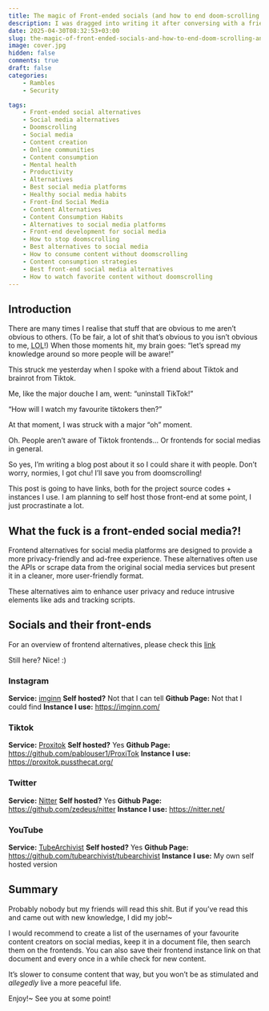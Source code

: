 ```yaml
---
title: The magic of Front-ended socials (and how to end doom-scrolling and still watch your favourite content)
description: I was dragged into writing it after conversing with a friend about TikTok.
date: 2025-04-30T08:32:53+03:00
slug: the-magic-of-front-ended-socials-and-how-to-end-doom-scrolling-and-still-watch-your-favourite-content
image: cover.jpg
hidden: false
comments: true
draft: false
categories:
    - Rambles
    - Security

tags:
    - Front-ended social alternatives
    - Social media alternatives
    - Doomscrolling
    - Social media
    - Content creation
    - Online communities
    - Content consumption
    - Mental health
    - Productivity
    - Alternatives
    - Best social media platforms
    - Healthy social media habits
    - Front-End Social Media
    - Content Alternatives
    - Content Consumption Habits
    - Alternatives to social media platforms
    - Front-end development for social media
    - How to stop doomscrolling
    - Best alternatives to social media
    - How to consume content without doomscrolling
    - Content consumption strategies
    - Best front-end social media alternatives
    - How to watch favorite content without doomscrolling
---
```

## Introduction
There are many times I realise that stuff that are obvious to me aren’t obvious to others. (To be fair, a lot of shit that’s obvious to you isn’t obvious to me, <abbr title="Laugh out loud">LOL</abbr>!) When those moments hit, my brain goes: “let’s spread my knowledge around so more people will be aware!” 

This struck me yesterday when I spoke with a friend about Tiktok and brainrot from Tiktok.

Me, like the major douche I am, went: “uninstall TikTok!”

“How will I watch my favourite tiktokers then?”

At that moment, I was struck with a major “oh” moment. 

Oh. People aren’t aware of Tiktok frontends... Or frontends for social medias in general.

So yes, I’m writing a blog post about it so I could share it with people. Don’t worry, normies, I got chu! I’ll save you from doomscrolling!

This post is going to have links, both for the project source codes + instances I use. I am planning to self host those front-end at some point, I just procrastinate a lot.

## What the fuck is a front-ended social media?!
Frontend alternatives for social media platforms are designed to provide a more privacy-friendly and ad-free experience. These alternatives often use the APIs or scrape data from the original social media services but present it in a cleaner, more user-friendly format.

These alternatives aim to enhance user privacy and reduce intrusive elements like ads and tracking scripts. 

## Socials and their front-ends
For an overview of frontend alternatives, please check this [link](https://github.com/mendel5/alternative-front-ends)

Still here? Nice! :)

### Instagram
**Service:** [imginn](https://imginn.com/)
**Self hosted?** Not that I can tell
**Github Page:** Not that I could find
**Instance I use:** https://imginn.com/

### Tiktok
**Service:** [Proxitok](https://proxitok.pussthecat.org/)
**Self hosted?** Yes
**Github Page:** https://github.com/pablouser1/ProxiTok
**Instance I use:** https://proxitok.pussthecat.org/

### Twitter
**Service:** [Nitter](https://nitter.net/)
**Self hosted?** Yes
**Github Page:** https://github.com/zedeus/nitter
**Instance I use:** https://nitter.net/

### YouTube
**Service:** [TubeArchivist](https://github.com/tubearchivist/tubearchivist)
**Self hosted?** Yes
**Github Page:** https://github.com/tubearchivist/tubearchivist
**Instance I use:** My own self hosted version

## Summary
Probably nobody but my friends will read this shit. But if you’ve read this and came out with new knowledge, I did my job!~

I would recommend to create a list of the usernames of your favourite content creators on social medias, keep it in a document file, then search them on the frontends. You can also save their frontend instance link on that document and every once in a while check for new content.

It’s slower to consume content that way, but you won’t be as stimulated and *allegedly* live a more peaceful life.

Enjoy!~ See you at some point!